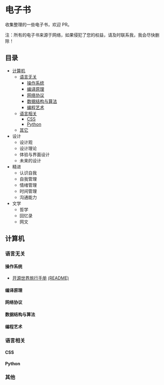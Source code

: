 电子书
============================

收集整理的一些电子书，欢迎 PR。

注：所有的电子书来源于网络，如果侵犯了您的权益，请及时联系我，我会尽快删除！

## 目录

- [计算机](#计算机)
  - [语言无关](#语言无关)
    - [操作系统](#操作系统)
    - [编译原理](#编译原理)
    - [网络协议](#网络协议)
    - [数据结构与算法](#数据结构与算法)
    - [编程艺术](#编程艺术)
  - [语言相关](#语言相关)
    - [CSS](#CSS)
    - [Python](#python)
  - [其它](#其他)
- 设计
  - 设计观
  - 设计理论
  - 体验与界面设计
  - 未来的设计
- 精进
  - 认识自我
  - 自我管理
  - 情绪管理
  - 时间管理
  - 沟通能力
- 文学
  - 哲学
  - 回忆录
  - 网文

## 计算机

### 语言无关

#### 操作系统

- [开源世界旅行手册](https://i.linuxtoy.org/docs/guide/index.html) [(README)](/it/language-independent/os/os-world-trip.md)

#### 编译原理



#### 网络协议



#### 数据结构与算法



#### 编程艺术



### 语言相关

#### CSS



#### Python



### 其他



